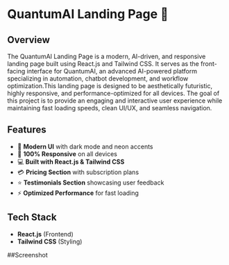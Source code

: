 # QuantumAI Landing Page 🚀

## Overview
The QuantumAI Landing Page is a modern, AI-driven, and responsive landing page built using React.js and Tailwind CSS. It serves as the front-facing interface for QuantumAI, an advanced AI-powered platform specializing in automation, chatbot development, and workflow optimization.This landing page is designed to be aesthetically futuristic, highly responsive, and performance-optimized for all devices. The goal of this project is to provide an engaging and interactive user experience while maintaining fast loading speeds, clean UI/UX, and seamless navigation.

## Features
- 🌟 **Modern UI** with dark mode and neon accents
- 📱 **100% Responsive** on all devices
- 💻 **Built with React.js & Tailwind CSS**
- 💳 **Pricing Section** with subscription plans
- ⭐ **Testimonials Section** showcasing user feedback
- ⚡ **Optimized Performance** for fast loading

## Tech Stack
- **React.js** (Frontend)
- **Tailwind CSS** (Styling)

##Screenshot


